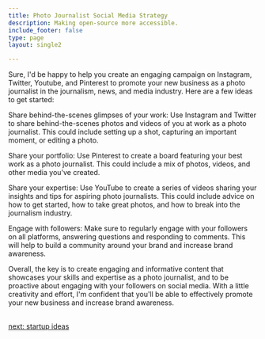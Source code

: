 ```yaml
---
title: Photo Journalist Social Media Strategy
description: Making open-source more accessible.
include_footer: false
type: page
layout: single2

---
```


<p>
Sure, I'd be happy to help you create an engaging campaign on Instagram, Twitter, Youtube, and Pinterest to promote your new business as a photo journalist in the journalism, news, and media industry. Here are a few ideas to get started:

Share behind-the-scenes glimpses of your work: Use Instagram and Twitter to share behind-the-scenes photos and videos of you at work as a photo journalist. This could include setting up a shot, capturing an important moment, or editing a photo.

Share your portfolio: Use Pinterest to create a board featuring your best work as a photo journalist. This could include a mix of photos, videos, and other media you've created.

Share your expertise: Use YouTube to create a series of videos sharing your insights and tips for aspiring photo journalists. This could include advice on how to get started, how to take great photos, and how to break into the journalism industry.

Engage with followers: Make sure to regularly engage with your followers on all platforms, answering questions and responding to comments. This will help to build a community around your brand and increase brand awareness.

Overall, the key is to create engaging and informative content that showcases your skills and expertise as a photo journalist, and to be proactive about engaging with your followers on social media. With a little creativity and effort, I'm confident that you'll be able to effectively promote your new business and increase brand awareness.

<br>
<a href="https://workdojos.com/photojournalist/startup">next: startup ideas</a>
</p>